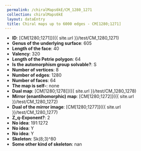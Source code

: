 ```yaml
--- 
 permalink: /chiralMaps6kE/CM_1280_1271 
 collection: chiralMaps6kE
 layout: dataEntry
 title: Chiral maps up to 6000 edges - CM[1280;1271]
---
```


- **ID**: [CM[1280;1271]]({{ site.url }}/test/CM_1280_1271)
- **Genus of the underlying surface**: 605
- **Length of the face**: 40
- **Valency**: 320
- **Length of the Petrie polygon**: 64
- **Is the automorphism group solvable?**: S
- **Number of vertices**: 8
- **Number of edges**: 1280
- **Number of faces**: 64
- **The map is self-**: none
- **Dual map**: [CM[1280;1278]]({{ site.url }}/test/CM_1280_1278)
- **Mirror (enantihomorphic) map**: [CM[1280;1272]]({{ site.url }}/test/CM_1280_1272)
- **Dual of the mirror image**: [CM[1280;1277]]({{ site.url }}/test/CM_1280_1277)
- **Z_q-Exponent?**: 2
- **No idea**:  191:1272
- **No idea**: Y
- **No idea**: Y
- **Skeleton**: Sk(8;3)^80
- **Some other kind of skeleton**: nan
